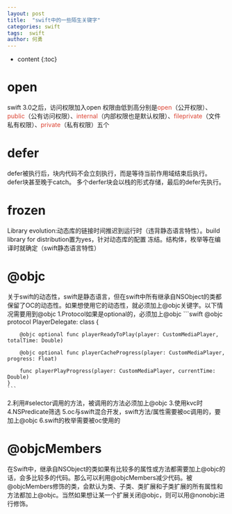 ```yaml
---
layout: post
title:  "swift中的一些陌生关键字"
categories: swift
tags:  swift
author: 何勇
---
```


* content
{:toc}

# open
swift 3.0之后，访问权限加入open
权限由低到高分别是<font color="#dd4433">open</font>（公开权限）、 <font color="#dd4433">public</font>（公有访问权限）、<font color="#dd4433">internal</font>（内部权限也是默认权限）、<font color="#dd4433">fileprivate</font>（文件私有权限）、<font color="#dd4433">private</font>（私有权限）五个


# defer
defer被执行后，块内代码不会立刻执行，而是等待当前作用域结束后执行。
defer块甚至晚于catch。
多个derfer块会以栈的形式存储，最后的defer先执行。
    
# frozen
Library evolution:动态库的链接时间推迟到运行时（违背静态语言特性）。build library for distribution置为yes，针对动态库的配置
冻结。结构体，枚举等在编译时就确定（swift静态语言特性）
    
# @objc
关于swift的动态性，swift是静态语言，但在swift中所有继承自NSObject的类都保留了OC的动态性。如果想使用它的动态性，就必须加上@objc关键字。以下情况需要用到@objc
1.Protocol如果是optional的，必须加上@objc
    ```swift
    @objc protocol PlayerDelegate: class {
    
        @objc optional func playerReadyToPlay(player: CustomMediaPlayer, totalTime: Double)
        
        @objc optional func playerCacheProgress(player: CustomMediaPlayer, progress: Float)
            
        func playerPlayProgress(player: CustomMediaPlayer, currentTime: Double)
    }
    ```
2.利用#selector调用的方法，被调用的方法必须加上@objc
3.使用kvc时
4.NSPredicate筛选
5.oc与swift混合开发，swift方法/属性需要被oc调用的，要加上@objc
6.swift的枚举需要被oc使用的
    
# @objcMembers
在Swift中，继承自NSObject的类如果有比较多的属性或方法都需要加上@objc的话，会多比较多的代码。那么可以利用@objcMembers减少代码。被@objcMembers修饰的类，会默认为类、子类、类扩展和子类扩展的所有属性和方法都加上@objc。当然如果想让某一个扩展关闭@objc，则可以用@nonobjc进行修饰。
